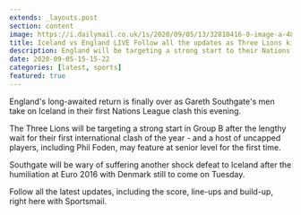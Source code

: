 ```yaml
---
extends: _layouts.post
section: content
image: https://i.dailymail.co.uk/1s/2020/09/05/13/32810416-0-image-a-48_1599309751109.jpg 
title: Iceland vs England LIVE Follow all the updates as Three Lions kick-start Nations League campaign 
description: England will be targeting a strong start to their Nations League campaign against Iceland this evening, and a host of uncapped players may also feature. Follow the action live with Sportsmail. 
date: 2020-09-05-15-15-22 
categories: [latest, sports] 
featured: true 
--- 
```

England's long-awaited return is finally over as Gareth Southgate's men take on Iceland in their first Nations League clash this evening.

The Three Lions will be targeting a strong start in Group B after the lengthy wait for their first international clash of the year - and a host of uncapped players, including Phil Foden, may feature at senior level for the first time.

Southgate will be wary of suffering another shock defeat to Iceland after the humiliation at Euro 2016 with Denmark still to come on Tuesday. 

Follow all the latest updates, including the score, line-ups and build-up, right here with Sportsmail. 

